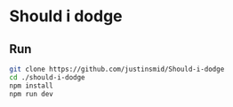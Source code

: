 # Should i dodge

## Run
```bash
git clone https://github.com/justinsmid/Should-i-dodge
cd ./should-i-dodge
npm install
npm run dev
```
